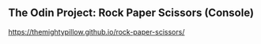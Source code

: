 ## The Odin Project: Rock Paper Scissors (Console)
https://themightypillow.github.io/rock-paper-scissors/